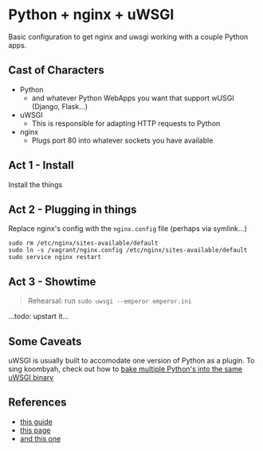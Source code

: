 # Python + nginx + uWSGI

Basic configuration to get nginx and uwsgi working with a couple Python apps.


## Cast of Characters

* Python
  * and whatever Python WebApps you want that support wUSGI (Django, Flask...)
* uWSGI
  * This is responsible for adapting HTTP requests to Python
* nginx
  * Plugs port 80 into whatever sockets you have available

## Act 1 - Install

Install the things

## Act 2 - Plugging in things

Replace nginx's config with the `nginx.config` file (perhaps via symlink...)

    sudo rm /etc/nginx/sites-available/default
    sudo ln -s /vagrant/nginx.config /etc/nginx/sites-available/default
    sudo service nginx restart


## Act 3 - Showtime

> Rehearsal: run `sudo uwsgi --emperor emperor.ini`

...todo: upstart it...

## Some Caveats

uWSGI is usually built to accomodate one version of Python as a plugin. To
sing koombyah, check out how to [bake multiple Python's into the same uWSGI
binary][multibin]


## References

* [this guide](https://www.digitalocean.com/community/tutorials/how-to-serve-flask-applications-with-uwsgi-and-nginx-on-ubuntu-14-04)
* [this page](https://uwsgi-docs.readthedocs.org/en/latest/WSGIquickstart.html)
* [and this one](https://uwsgi-docs.readthedocs.org/en/latest/Emperor.html)

[multibin]: https://uwsgi-docs.readthedocs.org/en/latest/WSGIquickstart.html#bonus-multiple-python-versions-for-the-same-uwsgi-binary
